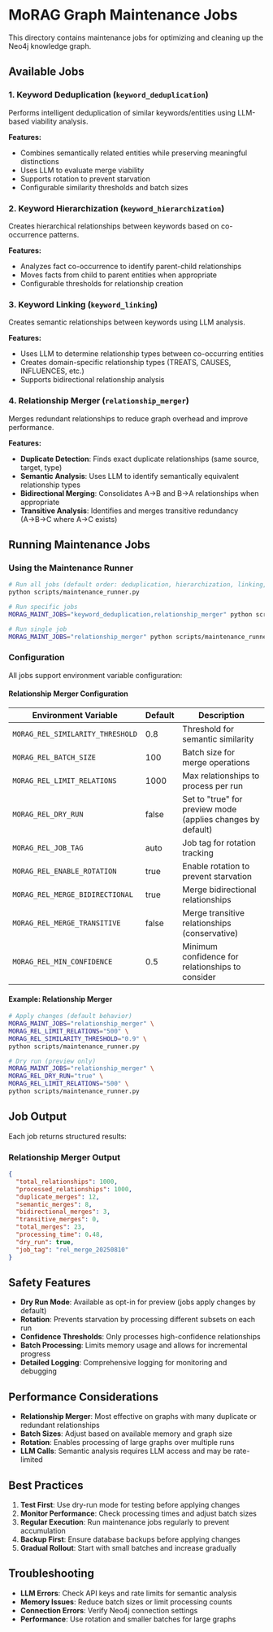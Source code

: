 # MoRAG Graph Maintenance Jobs

This directory contains maintenance jobs for optimizing and cleaning up the Neo4j knowledge graph.

## Available Jobs

### 1. Keyword Deduplication (`keyword_deduplication`)
Performs intelligent deduplication of similar keywords/entities using LLM-based viability analysis.

**Features:**
- Combines semantically related entities while preserving meaningful distinctions
- Uses LLM to evaluate merge viability
- Supports rotation to prevent starvation
- Configurable similarity thresholds and batch sizes

### 2. Keyword Hierarchization (`keyword_hierarchization`)
Creates hierarchical relationships between keywords based on co-occurrence patterns.

**Features:**
- Analyzes fact co-occurrence to identify parent-child relationships
- Moves facts from child to parent entities when appropriate
- Configurable thresholds for relationship creation

### 3. Keyword Linking (`keyword_linking`)
Creates semantic relationships between keywords using LLM analysis.

**Features:**
- Uses LLM to determine relationship types between co-occurring entities
- Creates domain-specific relationship types (TREATS, CAUSES, INFLUENCES, etc.)
- Supports bidirectional relationship analysis

### 4. Relationship Merger (`relationship_merger`)
Merges redundant relationships to reduce graph overhead and improve performance.

**Features:**
- **Duplicate Detection**: Finds exact duplicate relationships (same source, target, type)
- **Semantic Analysis**: Uses LLM to identify semantically equivalent relationship types
- **Bidirectional Merging**: Consolidates A→B and B→A relationships when appropriate
- **Transitive Analysis**: Identifies and merges transitive redundancy (A→B→C where A→C exists)

## Running Maintenance Jobs

### Using the Maintenance Runner

```bash
# Run all jobs (default order: deduplication, hierarchization, linking, relationship_merger)
python scripts/maintenance_runner.py

# Run specific jobs
MORAG_MAINT_JOBS="keyword_deduplication,relationship_merger" python scripts/maintenance_runner.py

# Run single job
MORAG_MAINT_JOBS="relationship_merger" python scripts/maintenance_runner.py
```

### Configuration

All jobs support environment variable configuration:

#### Relationship Merger Configuration

| Environment Variable | Default | Description |
|---------------------|---------|-------------|
| `MORAG_REL_SIMILARITY_THRESHOLD` | 0.8 | Threshold for semantic similarity |
| `MORAG_REL_BATCH_SIZE` | 100 | Batch size for merge operations |
| `MORAG_REL_LIMIT_RELATIONS` | 1000 | Max relationships to process per run |
| `MORAG_REL_DRY_RUN` | false | Set to "true" for preview mode (applies changes by default) |
| `MORAG_REL_JOB_TAG` | auto | Job tag for rotation tracking |
| `MORAG_REL_ENABLE_ROTATION` | true | Enable rotation to prevent starvation |
| `MORAG_REL_MERGE_BIDIRECTIONAL` | true | Merge bidirectional relationships |
| `MORAG_REL_MERGE_TRANSITIVE` | false | Merge transitive relationships (conservative) |
| `MORAG_REL_MIN_CONFIDENCE` | 0.5 | Minimum confidence for relationships to consider |

#### Example: Relationship Merger

```bash
# Apply changes (default behavior)
MORAG_MAINT_JOBS="relationship_merger" \
MORAG_REL_LIMIT_RELATIONS="500" \
MORAG_REL_SIMILARITY_THRESHOLD="0.9" \
python scripts/maintenance_runner.py

# Dry run (preview only)
MORAG_MAINT_JOBS="relationship_merger" \
MORAG_REL_DRY_RUN="true" \
MORAG_REL_LIMIT_RELATIONS="500" \
python scripts/maintenance_runner.py
```

## Job Output

Each job returns structured results:

### Relationship Merger Output
```json
{
  "total_relationships": 1000,
  "processed_relationships": 1000,
  "duplicate_merges": 12,
  "semantic_merges": 8,
  "bidirectional_merges": 3,
  "transitive_merges": 0,
  "total_merges": 23,
  "processing_time": 0.48,
  "dry_run": true,
  "job_tag": "rel_merge_20250810"
}
```

## Safety Features

- **Dry Run Mode**: Available as opt-in for preview (jobs apply changes by default)
- **Rotation**: Prevents starvation by processing different subsets on each run
- **Confidence Thresholds**: Only processes high-confidence relationships
- **Batch Processing**: Limits memory usage and allows for incremental progress
- **Detailed Logging**: Comprehensive logging for monitoring and debugging

## Performance Considerations

- **Relationship Merger**: Most effective on graphs with many duplicate or redundant relationships
- **Batch Sizes**: Adjust based on available memory and graph size
- **Rotation**: Enables processing of large graphs over multiple runs
- **LLM Calls**: Semantic analysis requires LLM access and may be rate-limited

## Best Practices

1. **Test First**: Use dry-run mode for testing before applying changes
2. **Monitor Performance**: Check processing times and adjust batch sizes
3. **Regular Execution**: Run maintenance jobs regularly to prevent accumulation
4. **Backup First**: Ensure database backups before applying changes
5. **Gradual Rollout**: Start with small batches and increase gradually

## Troubleshooting

- **LLM Errors**: Check API keys and rate limits for semantic analysis
- **Memory Issues**: Reduce batch sizes or limit processing counts
- **Connection Errors**: Verify Neo4j connection settings
- **Performance**: Use rotation and smaller batches for large graphs

